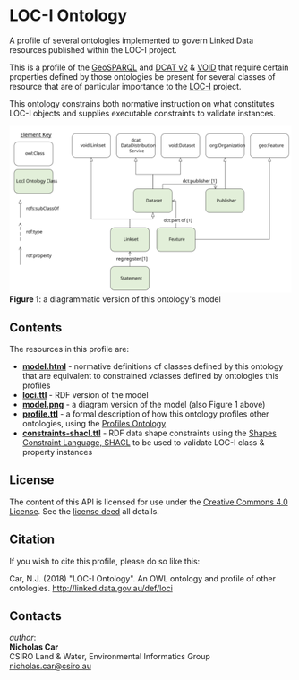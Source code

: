 # LOC-I Ontology
A profile of several ontologies implemented to govern Linked Data resources published within the LOC-I project.

This is a profile of the [GeoSPARQL](http://www.opengeospatial.org/standards/geosparql) and [DCAT v2](https://www.w3.org/TR/vocab-dcat-2/) & [VOID](http://www.w3.org/TR/void/) that require certain properties defined by those ontologies be present for several classes of resource that are of particular importance to the [LOC-I](https://confluence.csiro.au/display/DIPAAnalyticHubs/Location+Integration+Capability+Loc-I) project.

This ontology constrains both normative instruction on what constitutes LOC-I objects and supplies executable constraints to validate instances.

![](images/model.svg)
**Figure 1**: a diagrammatic version of this ontology's model

## Contents
The resources in this profile are:
* **[model.html](model.html)** - normative definitions of classes defined by this ontology that are equivalent to constrained vclasses defined by ontologies this profiles
* **[loci.ttl](model.ttl)** - RDF version of the model
* **[model.png](images/model.png)** - a diagram version of the model (also Figure 1 above)
* **[profile.ttl](profile.ttl)** - a formal description of how this ontology profiles other ontologies, using the [Profiles Ontology](https://w3c.github.io/dxwg/profilesont/)
* **[constraints-shacl.ttl](constraints-shacl.ttl)** - RDF data shape constraints using the [Shapes Constraint Language, SHACL](https://www.w3.org/TR/shacl/) to be used to validate LOC-I class & property instances


## License
The content of this API is licensed for use under the [Creative Commons 4.0 License](https://creativecommons.org/licenses/by/4.0/). See the [license deed](LICENSE) all details.


## Citation
If you wish to cite this profile, please do so like this:

Car, N.J. (2018) "LOC-I Ontology". An OWL ontology and profile of other ontologies. http://linked.data.gov.au/def/loci


## Contacts
*author*:  
**Nicholas Car**  
CSIRO Land & Water, Environmental Informatics Group  
<nicholas.car@csiro.au>
